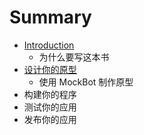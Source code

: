 # Summary

* [Introduction](README.md)
   * 为什么要写这本书
* [设计你的原型](she_ji_ni_de_yuan_xing.md)
   * 使用 MockBot 制作原型
* 构建你的程序
* 测试你的应用
* 发布你的应用

